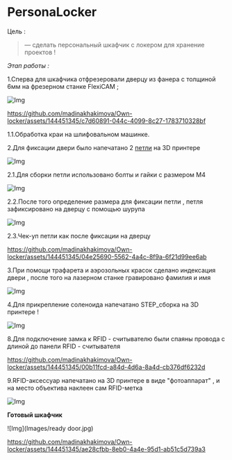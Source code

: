 # PersonaLocker

Цель :

> — сделать персональный шкафчик с локером для хранение проектов ! 

*Этап работы :*

1.Сперва для шкафчика отфрезеровали дверцу из фанера с толщиной 6мм на фрезерном станке FlexiCAM ;

![Img](Images/stanok.jpg)

https://github.com/madinakhakimova/Own-locker/assets/144451345/c7d60891-044c-4099-8c27-1783710328bf

1.1.Обработка краи на шлифовальном машинке.

2.Для фиксации двери было напечатано 2 [петли](https://github.com/madinakhakimova/Own-locker/tree/main/CAD) на 3D принтере

![Img](Images/petlya.jpg)

2.1.Для сборки петли использовано болты и гайки с размером М4 

![Img](Images/pechat.jpg)

2.2.После того определение размера для фиксации петли , петля зафиксировано на дверцу с помощью шурупа 

![Img](Images/M4.jpg)

2.3.Чек-уп петли как после фиксации на дверцу 

https://github.com/madinakhakimova/Own-locker/assets/144451345/04e25690-5562-4a4c-8f9a-6f21d99ee6ab

3.При помощи трафарета и аэрозольных красок сделано индексация двери , после того на лазерном станке гравировано фамилия и имя

![Img](Images/trafaret.jpg)

4.Для прикрепление соленоида напечатано STEP_сборка на 3D принтере !

![Img](Images/photo_2023-11-12_21-12-05.jpg)

8.Для подключение замка к RFID - считывателю были спаяны провода с длиной до панели RFID - считывателя 

https://github.com/madinakhakimova/Own-locker/assets/144451345/00b11fcd-a84d-4d6a-8a4d-cb376df6232d

9.RFID-аксессуар напечатано на 3D принтере в виде "фотоаппарат" , и на место объектива наклеен сам  RFID-метка

![Img](Images/brilok.jpg)

**Готовый шкафчик**

![Img](Images/ready door.jpg)

https://github.com/madinakhakimova/Own-locker/assets/144451345/ae28cfbb-8eb0-4a4e-95d1-ab51c5d739a3
